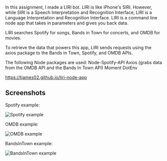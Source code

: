 In this assignment, I made a LIRI bot. LIRI is like iPhone's SIRI. However, while SIRI is a Speech Interpretation and Recognition Interface, LIRI is a Language Interpretation and Recognition Interface. LIRI is a command line node app that takes in parameters and gives you back data.

LIRI searches Spotify for songs, Bands in Town for concerts, and OMDB for movies.

To retrieve the data that powers this app, LIRI sends requests using the axios package to the Bands in Town, Spotify, and OMDB APIs.

The following Node packages are used:
Node-Spotify-API
Axios (grabs data from the OMDB API and the Bands In Town API)
Moment
DotEnv

https://tjames02.github.io/liri-node-app

## Screenshots

Spotify example:

![Spotify example](https://github.com/iangacek/liri-node-app/blob/master/assets/screenshots/Spotify-example.PNG)

OMDB example:

![OMDB example](https://github.com/iangacek/liri-node-app/blob/master/assets/screenshots/OMDB-example.PNG)

BandsInTown example:

![BandsInTown example](https://github.com/iangacek/liri-node-app/blob/master/assets/screenshots/BandsInTown-example.PNG)